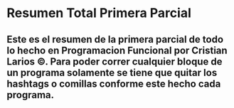 # Resumen Total Primera Parcial
## Este es el resumen de la primera parcial de todo lo hecho en Programacion Funcional por Cristian Larios ©. Para poder correr cualquier bloque de un programa solamente se tiene que quitar los hashtags o comillas conforme este hecho cada programa.
